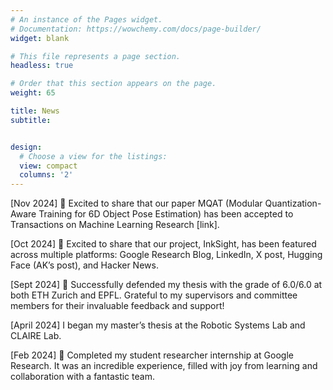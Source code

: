 ```yaml
---
# An instance of the Pages widget.
# Documentation: https://wowchemy.com/docs/page-builder/
widget: blank

# This file represents a page section.
headless: true

# Order that this section appears on the page.
weight: 65

title: News
subtitle:


design:
  # Choose a view for the listings:
  view: compact
  columns: '2'
---
```



[Nov 2024] 🎉 Excited to share that our paper MQAT (Modular Quantization-Aware Training for 6D Object Pose Estimation) has been accepted to Transactions on Machine Learning Research [link].

[Oct 2024] 🎉 Excited to share that our project, InkSight, has been featured across multiple platforms: Google Research Blog, LinkedIn, X post, Hugging Face (AK’s post), and Hacker News.

[Sept 2024] 🎉 Successfully defended my thesis with the grade of 6.0/6.0 at both ETH Zurich and EPFL. Grateful to my supervisors and committee members for their invaluable feedback and support!

[April 2024] I began my master’s thesis at the Robotic Systems Lab and CLAIRE Lab.

[Feb 2024] 🌟 Completed my student researcher internship at Google Research. It was an incredible experience, filled with joy from learning and collaboration with a fantastic team.

